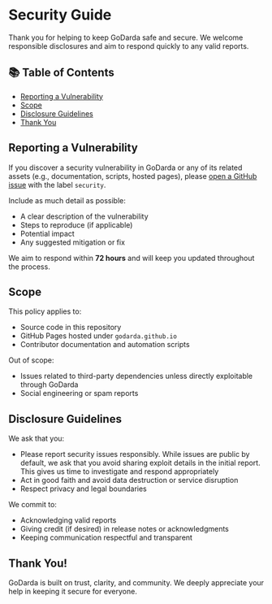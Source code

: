 # Security Guide

Thank you for helping to keep GoDarda safe and secure. We welcome responsible disclosures and aim to respond quickly to any valid reports.

## 📚 Table of Contents

- [Reporting a Vulnerability](#reporting-a-vulnerability)
- [Scope](#scope)
- [Disclosure Guidelines](#disclosure-guidelines)
- [Thank You](#thank-you)

## Reporting a Vulnerability

If you discover a security vulnerability in GoDarda or any of its related assets (e.g., documentation, scripts, hosted pages), please [open a GitHub issue](https://github.com/godarda/godarda.github.io/issues) with the label `security`.

Include as much detail as possible:
- A clear description of the vulnerability
- Steps to reproduce (if applicable)
- Potential impact
- Any suggested mitigation or fix

We aim to respond within **72 hours** and will keep you updated throughout the process.

## Scope

This policy applies to:
- Source code in this repository
- GitHub Pages hosted under `godarda.github.io`
- Contributor documentation and automation scripts

Out of scope:
- Issues related to third-party dependencies unless directly exploitable through GoDarda
- Social engineering or spam reports

## Disclosure Guidelines

We ask that you:
- Please report security issues responsibly. While issues are public by default, we ask that you avoid sharing exploit details in the initial report. This gives us time to investigate and respond appropriately
- Act in good faith and avoid data destruction or service disruption
- Respect privacy and legal boundaries

We commit to:
- Acknowledging valid reports
- Giving credit (if desired) in release notes or acknowledgments
- Keeping communication respectful and transparent

## Thank You!

GoDarda is built on trust, clarity, and community. We deeply appreciate your help in keeping it secure for everyone.